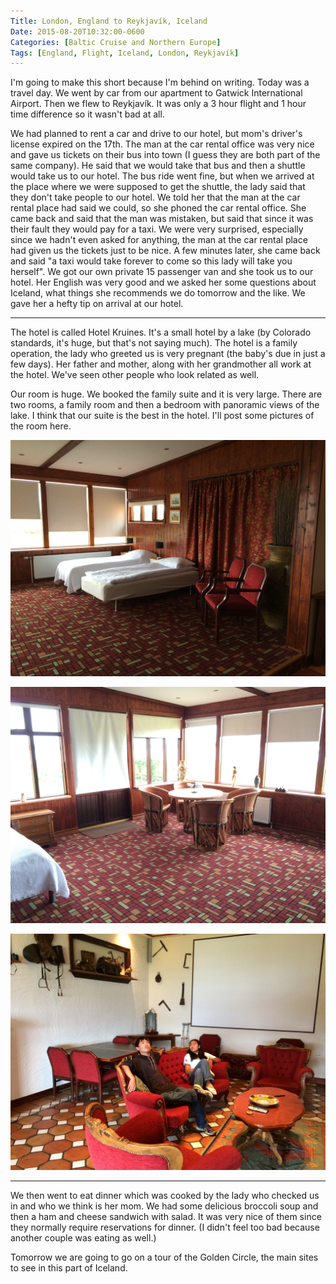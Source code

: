 ```yaml
---
Title: London, England to Reykjavík, Iceland
Date: 2015-08-20T10:32:00-0600
Categories: [Baltic Cruise and Northern Europe]
Tags: [England, Flight, Iceland, London, Reykjavík]
---
```


I'm going to make this short because I'm behind on writing. Today was a travel
day. We went by car from our apartment to Gatwick International Airport. Then we
flew to Reykjavík. It was only a 3 hour flight and 1 hour time difference so it
wasn't bad at all.

We had planned to rent a car and drive to our hotel, but mom's driver's license
expired on the 17th. The man at the car rental office was very nice and gave us
tickets on their bus into town (I guess they are both part of the same company).
He said that we would take that bus and then a shuttle would take us to our
hotel. The bus ride went fine, but when we arrived at the place where we were
supposed to get the shuttle, the lady said that they don't take people to our
hotel. We told her that the man at the car rental place had said we could, so
she phoned the car rental office. She came back and said that the man was
mistaken, but said that since it was their fault they would pay for a taxi. We
were very surprised, especially since we hadn't even asked for anything, the man
at the car rental place had given us the tickets just to be nice. A few minutes
later, she came back and said "a taxi would take forever to come so this lady
will take you herself". We got our own private 15 passenger van and she took us
to our hotel. Her English was very good and we asked her some questions about
Iceland, what things she recommends we do tomorrow and the like. We gave her a
hefty tip on arrival at our hotel.

------------------------------------------------------------------------

The hotel is called Hotel Kruines. It's a small hotel by a lake (by Colorado
standards, it's huge, but that's not saying much). The hotel is a family
operation, the lady who greeted us is very pregnant (the baby's due in just a
few days). Her father and mother, along with her grandmother all work at the
hotel. We've seen other people who look related as well.

Our room is huge. We booked the family suite and it is very large. There are two
rooms, a family room and then a bedroom with panoramic views of the lake. I
think that our suite is the best in the hotel. I'll post some pictures of the
room here.

[![](./images/iceland1.jpg)](./images/iceland1.jpg)

[![](./images/iceland2.jpg)](./images/iceland2.jpg)

[![](./images/iceland3.jpg)](./images/iceland3.jpg)

------------------------------------------------------------------------

We then went to eat dinner which was cooked by the lady who checked us in and
who we think is her mom. We had some delicious broccoli soup and then a ham and
cheese sandwich with salad. It was very nice of them since they normally require
reservations for dinner. (I didn't feel too bad because another couple was
eating as well.)

Tomorrow we are going to go on a tour of the Golden Circle, the main sites to
see in this part of Iceland.

